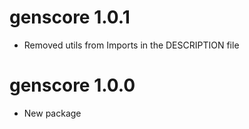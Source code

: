 # genscore 1.0.1
* Removed utils from Imports in the DESCRIPTION file

# genscore 1.0.0
* New package

